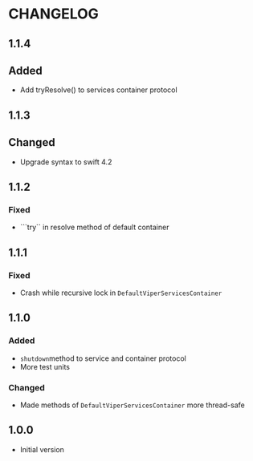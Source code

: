 # CHANGELOG

## 1.1.4
## Added
* Add tryResolve() to services container protocol

## 1.1.3
## Changed
* Upgrade syntax to swift 4.2

## 1.1.2
### Fixed
* ```try`` in resolve method of default container

## 1.1.1
### Fixed
* Crash while recursive lock in ```DefaultViperServicesContainer```

## 1.1.0
### Added
* ```shutdown```method to service and container protocol
* More test units

### Changed
* Made methods of ```DefaultViperServicesContainer``` more thread-safe

## 1.0.0
* Initial version

